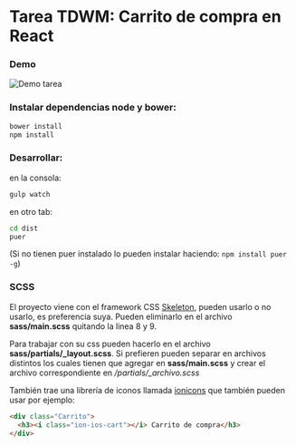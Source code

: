 # Tarea TDWM: Carrito de compra en React

### Demo
![Demo tarea](https://raw.githubusercontent.com/mammut/tdwm/master/tarea/Demo.gif)



### Instalar dependencias node y bower:

```bash
bower install
npm install
```

### Desarrollar:

en la consola:

```bash
gulp watch
```
en otro tab:

```bash
cd dist
puer
```
(Si no tienen puer instalado lo pueden instalar haciendo: `npm install puer -g`)

### SCSS

El proyecto viene con el framework CSS [Skeleton](http://getskeleton.com/#intro), pueden usarlo o no usarlo, es preferencia suya. Pueden eliminarlo en el archivo **sass/main.scss** quitando la linea 8 y 9.

Para trabajar con su css pueden hacerlo en el archivo **sass/partials/_layout.scss**. Si prefieren pueden separar en archivos distintos los cuales tienen que agregar en **sass/main.scss** y crear el archivo correspondiente en */partials/_archivo.scss*

También trae una librería de iconos llamada [ionicons](http://ionicons.com/) que también pueden usar por ejemplo:

```html
<div class="Carrito">
  <h3><i class="ion-ios-cart"></i> Carrito de compra</h3>
</div>
```
